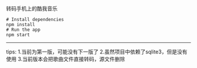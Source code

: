 转码手机上的酷我音乐

```
# Install dependencies
npm install
# Run the app
npm start
```

---
tips:
    1.当前为第一版，可能没有下一版了
    2.虽然项目中依赖了sqlite3，但是没有使用
    3.当前版本会把歌曲文件直接转码，源文件删除